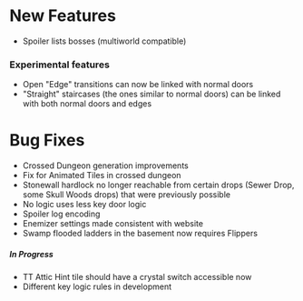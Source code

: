 # New Features

* Spoiler lists bosses (multiworld compatible)

### Experimental features

* Open "Edge" transitions can now be linked with normal doors
* "Straight" staircases (the ones similar to normal doors) can be linked with both normal doors and edges      

# Bug Fixes

* Crossed Dungeon generation improvements
* Fix for Animated Tiles in crossed dungeon
* Stonewall hardlock no longer reachable from certain drops (Sewer Drop, some Skull Woods drops) that were previously possible
* No logic uses less key door logic
* Spoiler log encoding
* Enemizer settings made consistent with website
* Swamp flooded ladders in the basement now requires Flippers

##### In Progress

* TT Attic Hint tile should have a crystal switch accessible now 
* Different key logic rules in development 